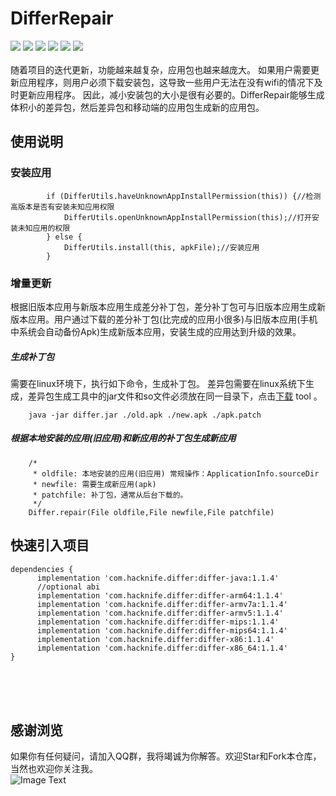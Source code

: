 # DifferRepair
[![](https://img.shields.io/badge/platform-android-orange.svg)](https://github.com/hacknife) [![](https://img.shields.io/badge/language-java-yellow.svg)](https://github.com/hacknife) [![](https://img.shields.io/badge/Jcenter-1.1.4-brightgreen.svg)](https://github.com/hacknife) [![](https://img.shields.io/badge/build-passing-brightgreen.svg)](https://github.com/hacknife) [![](https://img.shields.io/badge/license-apache--2.0-green.svg)](https://github.com/hacknife) [![](https://img.shields.io/badge/api-19+-green.svg)](https://github.com/hacknife)<br/><br/>
随着项目的迭代更新，功能越来越复杂，应用包也越来越庞大。 如果用户需要更新应用程序，则用户必须下载安装包，这导致一些用户无法在没有wifi的情况下及时更新应用程序。 因此，减小安装包的大小是很有必要的。DifferRepair能够生成体积小的差异包，然后差异包和移动端的应用包生成新的应用包。
## 使用说明

### 安装应用
```
        if (DifferUtils.haveUnknownAppInstallPermission(this)) {//检测高版本是否有安装未知应用权限
            DifferUtils.openUnknownAppInstallPermission(this);//打开安装未知应用的权限
        } else {
            DifferUtils.install(this, apkFile);//安装应用
        }
```
### 增量更新
根据旧版本应用与新版本应用生成差分补丁包，差分补丁包可与旧版本应用生成新版本应用。用户通过下载的差分补丁包(比完成的应用小很多)与旧版本应用(手机中系统会自动备份Apk)生成新版本应用，安装生成的应用达到升级的效果。
##### 生成补丁包
需要在linux环境下，执行如下命令，生成补丁包。
差异包需要在linux系统下生成，差异包生成工具中的jar文件和so文件必须放在同一目录下，点击[下载](https://raw.githubusercontent.com/hacknife/Differ/master/PatchTool.zip) tool 。
```
	java -jar differ.jar ./old.apk ./new.apk ./apk.patch
```

##### 根据本地安装的应用(旧应用)和新应用的补丁包生成新应用
```
    /*
     * oldfile: 本地安装的应用(旧应用) 常规操作：ApplicationInfo.sourceDir
     * newfile: 需要生成新应用(apk)
     * patchfile: 补丁包，通常从后台下载的。
     */
    Differ.repair(File oldfile,File newfile,File patchfile)
```

## 快速引入项目
```
dependencies {
	  implementation 'com.hacknife.differ:differ-java:1.1.4'
	  //optional abi
	  implementation 'com.hacknife.differ:differ-arm64:1.1.4'
	  implementation 'com.hacknife.differ:differ-armv7a:1.1.4'
	  implementation 'com.hacknife.differ:differ-armv5:1.1.4'
	  implementation 'com.hacknife.differ:differ-mips:1.1.4'
	  implementation 'com.hacknife.differ:differ-mips64:1.1.4'
	  implementation 'com.hacknife.differ:differ-x86:1.1.4'
	  implementation 'com.hacknife.differ:differ-x86_64:1.1.4'
}
```

<br><br><br>
## 感谢浏览
如果你有任何疑问，请加入QQ群，我将竭诚为你解答。欢迎Star和Fork本仓库，当然也欢迎你关注我。
<br>
![Image Text](https://github.com/hacknife/CarouselBanner/blob/master/qq_group.png)
